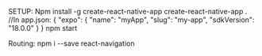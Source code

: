 SETUP:
  Npm install -g create-react-native-app
  create-react-native-app .
  //In app.json:
  {
    "expo": {
      "name": "myApp",
      "slug": "my-app",
      "sdkVersion": "18.0.0"
    }
  }
  npm start

Routing:
  npm i --save react-navigation